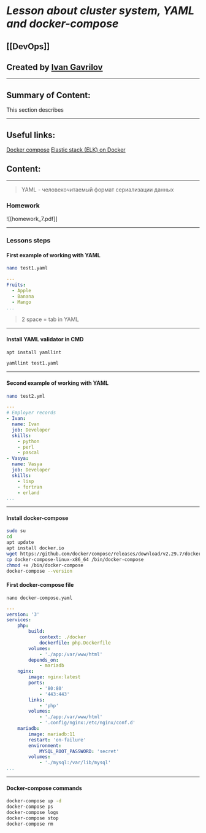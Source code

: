 # ***Lesson about cluster system, YAML and docker-compose***

## [[DevOps]]


## Created by [Ivan Gavrilov](https://github.com/ivangavrilov-viii)
---
## Summary of Content:
This section describes


---
## Useful links:
[Docker compose](https://github.com/docker/compose/releases/download/v2.29.7/docker-compose-linux-x86_64)
[Elastic stack (ELK) on Docker](https://github.com/deviantony/docker-elk)
 


## Content:
---
> YAML - человекочитаемый формат сериализации данных


### Homework
![[homework_7.pdf]]

---
### Lessons steps
#### First example of working with YAML
```bash
nano test1.yaml
```

```yaml
---
Fruits:
  - Apple
  - Banana
  - Mango
...
```
> 2 space = tab in YAML
---
#### Install YAML validator in CMD
```bash
apt install yamllint
```

```bash
yamllint test1.yaml
```
---
#### Second example of working with YAML
```bash
nano test2.yml
```

```YAML
---
# Employer records
- Ivan:
  name: Ivan
  job: Developer
  skills:
    - python
    - perl
    - pascal
- Vasya:
  name: Vasya
  job: Developer
  skills:
    - lisp
    - fortran
    - erland
...
```
---
#### Install docker-compose
```bash
sudo su
cd
apt update
apt install docker.io
wget https://github.com/docker/compose/releases/download/v2.29.7/docker-compose-linux-x86_64
cp docker-compose-linux-x86_64 /bin/docker-compose
chmod +x /bin/docker-compose
docker-compose --version
```
#### First docker-compose file
```
nano docker-compose.yaml
```

```YAML
---
version: '3'
services:
    php:
        build:
            context: ./docker
            dockerfile: php.Dockerfile
        volumes:
            - './app:/var/www/html'
        depends_on:
            - mariadb
    nginx:
        image: nginx:latest
        ports:
            - '80:80'
            - '443:443'
        links:
            - 'php'
        volumes:
            - './app:/var/www/html'
            - '.config/nginx:/etc/nginx/conf.d'
    mariadb:
        image: mariadb:11
        restart: 'on-failure'
        environment:
            MYSQL_ROOT_PASSWORD: 'secret'
        volumes:
            - './mysql:/var/lib/mysql'
...
```
---
#### Docker-compose commands
```bash
docker-compose up -d
docker-compose ps
docker-compose logs
docker-compose stop
docker-compose rm
```

